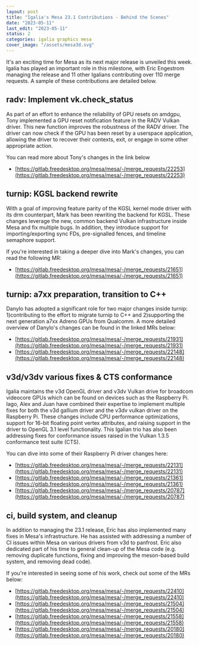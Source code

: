 ```yaml
---
layout: post
title: "Igalia's Mesa 23.1 Contributions - Behind the Scenes"
date: "2023-05-11"
last_edit: "2023-05-11"
status: 2
categories: igalia graphics mesa
cover_image: "/assets/mesa3d.svg"
---
```

It's an exciting time for Mesa as its next major release is unveiled this week. Igalia has played an important role in this milestone, with Eric Engestrom managing the release and 11 other Igalians contributing over 110 merge requests. A sample of these contributions are detailed below.

## radv: Implement vk.check_status
As part of an effort to enhance the reliability of GPU resets on amdgpu, Tony implemented a GPU reset notification feature in the RADV Vulkan driver. This new function improves the robustness of the RADV driver. The driver can now check if the GPU has been reset by a userspace application, allowing the driver to recover their contexts, exit, or engage in some other appropriate action.

You can read more about Tony's changes in the link below

- [https://gitlab.freedesktop.org/mesa/mesa/-/merge_requests/22253](https://gitlab.freedesktop.org/mesa/mesa/-/merge_requests/22253)

## turnip: KGSL backend rewrite
With a goal of improving feature parity of the KGSL kernel mode driver with its drm counterpart, Mark has been rewriting the backend for KGSL. These changes leverage the new, common backend Vulkan infrastructure inside Mesa and fix multiple bugs. In addition, they introduce support for importing/exporting sync FDs, pre-signalled fences, and timeline semaphore support.

If you're interested in taking a deeper dive into Mark's changes, you can read the following MR:

- [https://gitlab.freedesktop.org/mesa/mesa/-/merge_requests/21651](https://gitlab.freedesktop.org/mesa/mesa/-/merge_requests/21651)

##  turnip: a7xx preparation, transition to C++
Danylo has adopted a significant role for two major changes inside turnip: 1)contributing to the effort to migrate turnip to C++ and 2)supporting the next generation a7xx Adreno GPUs from Qualcomm. A more detailed overview of Danylo's changes can be found in the linked MRs below:

- [https://gitlab.freedesktop.org/mesa/mesa/-/merge_requests/21931](https://gitlab.freedesktop.org/mesa/mesa/-/merge_requests/21931)
- [https://gitlab.freedesktop.org/mesa/mesa/-/merge_requests/22148](https://gitlab.freedesktop.org/mesa/mesa/-/merge_requests/22148)

## v3d/v3dv various fixes & CTS conformance
Igalia maintains the v3d OpenGL driver and v3dv Vulkan drive for broadcom videocore GPUs which can be found on devices such as the Raspberry Pi. Iago, Alex and Juan have combined their expertise to implement multiple fixes for both the v3d gallium driver and the v3dv vulkan driver on the Raspberry Pi. These changes include CPU performance optimizations, support for 16-bit floating point vertex attributes, and raising support in the driver to OpenGL 3.1 level functionality. This Igalian trio has also been addressing fixes for conformance issues raised in the Vulkan 1.3.5 conformance test suite (CTS). 

You can dive into some of their Raspberry Pi driver changes here:

- [https://gitlab.freedesktop.org/mesa/mesa/-/merge_requests/22131](https://gitlab.freedesktop.org/mesa/mesa/-/merge_requests/22131)
- [https://gitlab.freedesktop.org/mesa/mesa/-/merge_requests/21361](https://gitlab.freedesktop.org/mesa/mesa/-/merge_requests/21361)
- [https://gitlab.freedesktop.org/mesa/mesa/-/merge_requests/20787](https://gitlab.freedesktop.org/mesa/mesa/-/merge_requests/20787)

## ci, build system, and cleanup
In addition to managing the 23.1 release, Eric has also implemented many fixes in Mesa's infrastructure. He has assisted with addressing a number of CI issues within Mesa on various drivers from v3d to panfrost. Eric also dedicated part of his time to general clean-up of the Mesa code (e.g. removing duplicate functions, fixing and improving the meson-based build system, and removing dead code). 

If you're interested in seeing some of his work, check out some of the MRs below:

- [https://gitlab.freedesktop.org/mesa/mesa/-/merge_requests/22410](https://gitlab.freedesktop.org/mesa/mesa/-/merge_requests/22410)
- [https://gitlab.freedesktop.org/mesa/mesa/-/merge_requests/21504](https://gitlab.freedesktop.org/mesa/mesa/-/merge_requests/21504)
- [https://gitlab.freedesktop.org/mesa/mesa/-/merge_requests/21558](https://gitlab.freedesktop.org/mesa/mesa/-/merge_requests/21558)
- [https://gitlab.freedesktop.org/mesa/mesa/-/merge_requests/20180](https://gitlab.freedesktop.org/mesa/mesa/-/merge_requests/20180)